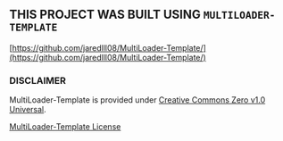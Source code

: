 ## THIS PROJECT WAS BUILT USING `MULTILOADER-TEMPLATE`
[https://github.com/jaredlll08/MultiLoader-Template/](https://github.com/jaredlll08/MultiLoader-Template/)

### DISCLAIMER
MultiLoader-Template is provided under [Creative Commons Zero v1.0 Universal](https://creativecommons.org/publicdomain/zero/1.0/). 

[MultiLoader-Template License](https://github.com/jaredlll08/MultiLoader-Template/blob/1.20.4/LICENSE)
